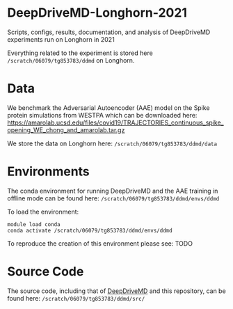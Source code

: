 # DeepDriveMD-Longhorn-2021
Scripts, configs, results, documentation, and analysis of DeepDriveMD experiments run on Longhorn in 2021


Everything related to the experiment is stored here `/scratch/06079/tg853783/ddmd` on Longhorn.

# Data
We benchmark the Adversarial Autoencoder (AAE) model on the Spike protein simulations from WESTPA which can be downloaded here:
https://amarolab.ucsd.edu/files/covid19/TRAJECTORIES_continuous_spike_opening_WE_chong_and_amarolab.tar.gz

We store the data on Longhorn here: `/scratch/06079/tg853783/ddmd/data`

# Environments
The conda environment for running DeepDriveMD and the AAE training in offline mode can be found here: `/scratch/06079/tg853783/ddmd/envs/ddmd`

To load the environment:
```
module load conda
conda activate /scratch/06079/tg853783/ddmd/envs/ddmd
```

To reproduce the creation of this environment please see: TODO

# Source Code
The source code, including that of [DeepDriveMD](https://github.com/DeepDriveMD/DeepDriveMD-pipeline) and this repository, can be found here: `/scratch/06079/tg853783/ddmd/src/`
